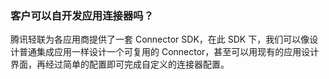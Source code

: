 ﻿### 客户可以自开发应用连接器吗？

腾讯轻联为各应用商提供了一套 Connector  SDK，在此 SDK 下，我们可以像设计普通集成应用一样设计一个可复用的 Connector，甚至可以用现有的应用设计界面，再经过简单的配置即可完成自定义的连接器配置。
